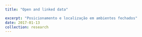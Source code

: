 ```yaml
---
title: "Open and linked data"

excerpt: "Posicionamento e localização em ambientes fechados"
date: 2017-01-13
collection: research
---
```

